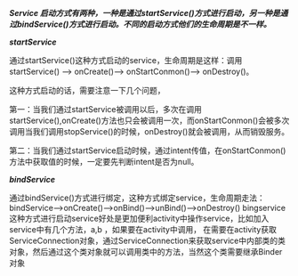 
***Service 启动方式有两种，一种是通过startService()方式进行启动，另一种是通过bindService()方式进行启动。不同的启动方式他们的生命周期是不一样。***

***startService***

通过startService()这种方式启动的service，生命周期是这样：调用startService() --> onCreate()--> onStartConmon()--> onDestroy()。

这种方式启动的话，需要注意一下几个问题，

第一：当我们通过startService被调用以后，多次在调用startService(),onCreate()方法也只会被调用一次，而onStartConmon()会被多次调用当我们调用stopService()的时候，onDestroy()就会被调用，从而销毁服务。

第二：当我们通过startService启动时候，通过intent传值，在onStartConmon()方法中获取值的时候，一定要先判断intent是否为null。

***bindService***

通过bindService()方式进行绑定，这种方式绑定service，生命周期走法：bindService-->onCreate()-->onBind()-->unBind()-->onDestroy() 
bingservice 这种方式进行启动service好处是更加便利activity中操作service，比如加入service中有几个方法，a,b ，如果要在activity中调用，
在需要在activity获取ServiceConnection对象，通过ServiceConnection来获取service中内部类的类对象，然后通过这个类对象就可以调用类中的方法，当然这个类需要继承Binder对象
